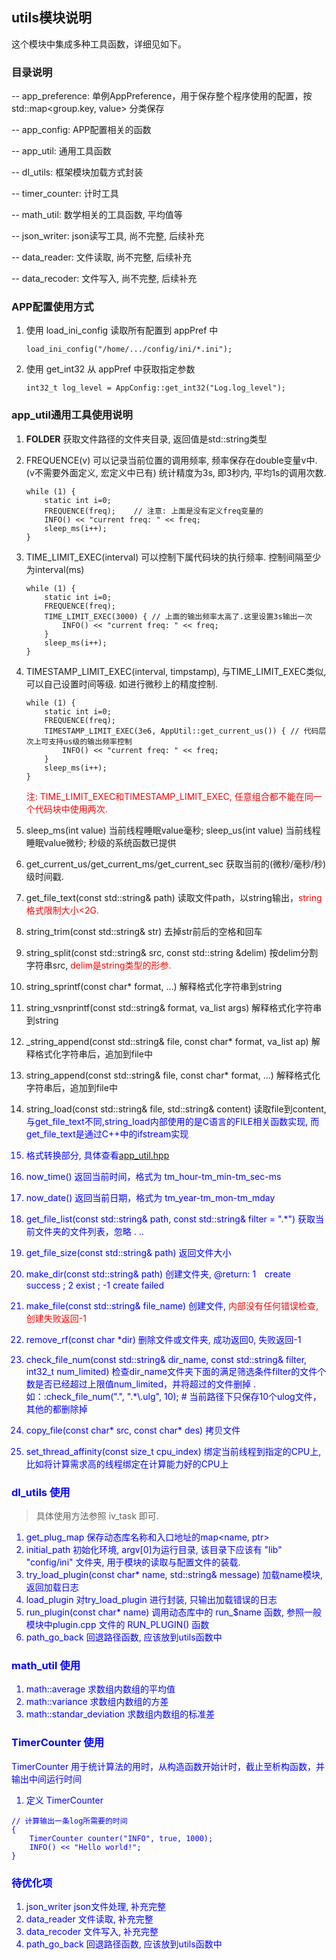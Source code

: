 ## utils模块说明

这个模块中集成多种工具函数，详细见如下。

### 目录说明

-- app_preference: 单例AppPreference，用于保存整个程序使用的配置，按 std::map<group.key, value> 分类保存

-- app_config: APP配置相关的函数

-- app_util: 通用工具函数

-- dl_utils: 框架模块加载方式封装

-- timer_counter: 计时工具

-- math_util: 数学相关的工具函数, 平均值等

-- json_writer: json读写工具, 尚不完整, 后续补充

-- data_reader: 文件读取, 尚不完整, 后续补充

-- data_recoder: 文件写入, 尚不完整, 后续补充

### APP配置使用方式

1. 使用 load_ini_config 读取所有配置到 appPref 中
    ```
    load_ini_config("/home/.../config/ini/*.ini");
    ```
2. 使用 get_int32 从 appPref 中获取指定参数
    ```
    int32_t log_level = AppConfig::get_int32("Log.log_level");
    ```
### app_util通用工具使用说明

1. __FOLDER__ 获取文件路径的文件夹目录, 返回值是std::string类型

2. FREQUENCE(v) 可以记录当前位置的调用频率, 频率保存在double变量v中. (v不需要外面定义, 宏定义中已有) 统计精度为3s, 即3秒内, 平均1s的调用次数.
    ```
    while (1) {
        static int i=0;
        FREQUENCE(freq);    // 注意: 上面是没有定义freq变量的
        INFO() << "current freq: " << freq;
        sleep_ms(i++);
    }
    ```
3. TIME_LIMIT_EXEC(interval) 可以控制下属代码块的执行频率. 控制间隔至少为interval(ms)
    ```
    while (1) {
        static int i=0;
        FREQUENCE(freq);    
        TIME_LIMIT_EXEC(3000) { // 上面的输出频率太高了.这里设置3s输出一次
            INFO() << "current freq: " << freq;
        }
        sleep_ms(i++);
    }
    ```
4. TIMESTAMP_LIMIT_EXEC(interval, timpstamp), 与TIME_LIMIT_EXEC类似, 可以自己设置时间等级. 如进行微秒上的精度控制.
    ```
    while (1) {
        static int i=0;
        FREQUENCE(freq);    
        TIMESTAMP_LIMIT_EXEC(3e6, AppUtil::get_current_us()) { // 代码层次上可支持us级的输出频率控制
            INFO() << "current freq: " << freq;
        }
        sleep_ms(i++);
    }
    ```
    <font color=red>注: TIME_LIMIT_EXEC和TIMESTAMP_LIMIT_EXEC, 任意组合都不能在同一个代码块中使用两次.</font>

5. sleep_ms(int value) 当前线程睡眠value毫秒; sleep_us(int value) 当前线程睡眠value微秒; 秒级的系统函数已提供

6. get_current_us/get_current_ms/get_current_sec 获取当前的(微秒/毫秒/秒)级时间戳.

7. get_file_text(const std::string& path) 读取文件path，以string输出，<font color=red>string格式限制大小<2G. </font>

8. string_trim(const std::string& str) 去掉str前后的空格和回车

9. string_split(const std::string& src, const std::string &delim) 按delim分割字符串src, <font color=red>delim是string类型的形参.</font>

10. string_sprintf(const char* format, ...) 解释格式化字符串到string

11. string_vsnprintf(const std::string& format, va_list args) 解释格式化字符串到string

12. _string_append(const std::string& file, const char* format, va_list ap) 解释格式化字符串后，追加到file中

13. string_append(const std::string& file, const char* format, ...) 解释格式化字符串后，追加到file中

14. string_load(const std::string& file, std::string& content) 读取file到content, <font color=blue>与get_file_text不同,string_load内部使用的是C语言的FILE相关函数实现, 而 get_file_text是通过C++中的ifstream实现

15. 格式转换部分, 具体查看[app_util.hpp](./app_util.hpp)

16. now_time() 返回当前时间，格式为 tm_hour-tm_min-tm_sec-ms

17. now_date() 返回当前日期，格式为 tm_year-tm_mon-tm_mday

18. get_file_list(const std::string& path, const std::string& filter = ".*") 获取当前文件夹的文件列表，忽略 . ..

19. get_file_size(const std::string& path) 返回文件大小

20. make_dir(const std::string& path) 创建文件夹, @return: 1　create success ; 2 exist ;  -1 create failed

21. make_file(const std::string& file_name) 创建文件, <font color=red>内部没有任何错误检查, 创建失败返回-1</font>

22. remove_rf(const char *dir) 删除文件或文件夹, 成功返回0, 失败返回-1

23. check_file_num(const std::string& dir_name, const std::string& filter, int32_t num_limited) 检查dir_name文件夹下面的满足筛选条件filter的文件个数是否已经超过上限值num_limited，并将超过的文件删掉
. 如：:check_file_num(".", ".*\\.ulg", 10); # 当前路径下只保存10个ulog文件，其他的都删除掉

24. copy_file(const char* src, const char* des) 拷贝文件

25. set_thread_affinity(const size_t cpu_index) 绑定当前线程到指定的CPU上, 比如将计算需求高的线程绑定在计算能力好的CPU上

### dl_utils 使用

> 具体使用方法参照 iv_task 即可.

1. get_plug_map 保存动态库名称和入口地址的map<name, ptr>
2. initial_path 初始化环境, argv[0]为运行目录, 该目录下应该有 "lib" "config/ini" 文件夹, 用于模块的读取与配置文件的装载.
3. try_load_plugin(const char* name, std::string& message) 加载name模块, 返回加载日志
4. load_plugin 对try_load_plugin 进行封装, 只输出加载错误的日志
5. run_plugin(const char* name) 调用动态库中的 run_$name 函数, 参照一般模块中plugin.cpp 文件的 RUN_PLUGIN() 函数
6. path_go_back 回退路径函数, 应该放到utils函数中

### math_util 使用

1. math::average 求数组内数组的平均值
2. math::variance 求数组内数组的方差
3. math::standar_deviation 求数组内数组的标准差

### TimerCounter 使用

TimerCounter 用于统计算法的用时，从构造函数开始计时，截止至析构函数，并输出中间运行时间

1. 定义 TimerCounter
```
// 计算输出一条log所需要的时间
{
    TimerCounter counter("INFO", true, 1000);
    INFO() << "Hello world!";
}
```  

### 待优化项

1. json_writer json文件处理, 补充完整
2. data_reader 文件读取, 补充完整
3. data_recoder 文件写入, 补充完整
4. path_go_back 回退路径函数, 应该放到utils函数中
